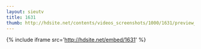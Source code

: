 ```yaml
---
layout: sieutv
title: 1631
thumb: http://hdsite.net/contents/videos_screenshots/1000/1631/preview_360p.mp4.jpg
---
```

{% include iframe src='http://hdsite.net/embed/1631' %}
 
